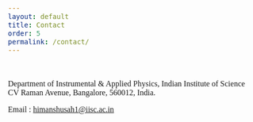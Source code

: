 ```yaml
---
layout: default
title: Contact
order: 5
permalink: /contact/
---
```

<style>
    body {
        font-family: 'Comfortaa', cursive;
        font-size: 16px;
        text-align: justify;
    }
</style>

&nbsp;

Department of Instrumental & Applied Physics, Indian Institute of Science<br>
CV Raman Avenue, Bangalore, 560012, India.<br>

Email : [himanshusah1@iisc.ac.in](mailto:himanshusah1@iisc.ac.in)